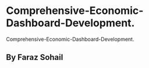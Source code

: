 # Comprehensive-Economic-Dashboard-Development.
Comprehensive-Economic-Dashboard-Development.
## By Faraz Sohail
